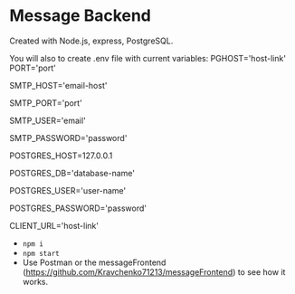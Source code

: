 # Message Backend

Created with Node.js, express, PostgreSQL.

You will also to create .env file with current variables: PGHOST='host-link'
PORT='port'

SMTP_HOST='email-host'

SMTP_PORT='port'

SMTP_USER='email'

SMTP_PASSWORD='password'

POSTGRES_HOST=127.0.0.1

POSTGRES_DB='database-name'

POSTGRES_USER='user-name'

POSTGRES_PASSWORD='password'


CLIENT_URL='host-link'

- `npm i`
- `npm start`
- Use Postman or the messageFrontend (https://github.com/Kravchenko71213/messageFrontend) to see how it works.
